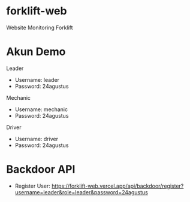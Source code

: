 # forklift-web
Website Monitoring Forklift

# Akun Demo
Leader
* Username: leader
* Password: 24agustus

Mechanic
* Username: mechanic
* Password: 24agustus

Driver
* Username: driver
* Password: 24agustus

# Backdoor API
* Register User: https://forklift-web.vercel.app/api/backdoor/register?username=leader&role=leader&password=24agustus
